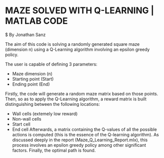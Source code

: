 # MAZE SOLVED WITH Q-LEARNING | MATLAB CODE

$ By Jonathan Sanz

The aim of this code is solving a randomly generated square maze (dimension n) using a Q-Learning algorithm involving an epsilon greedy policy.

The user is capable of defining 3 parameters: 
  - Maze dimension (n)
  - Starting point (Start)
  - Ending point (End)
  
Firstly, the code will generate a random maze matrix based on those points. 
Then, so as to apply the Q-Learning algorithm, a reward matrix is built distinguishing between the following locations:
  - Wall cells (extemely low reward)
  - Non-wall cells
  - Start cell
  - End cell
Afterwards, a matrix containing the Q-values of all the possible actions is computed (this is the essence of the Q-learning algorithm). As discussed deeply in the report (Maze_Q_Learning_Report.mlx), this process involves an epsilon greedy policy among other significant factors.
Finally, the optimal path is found. 
